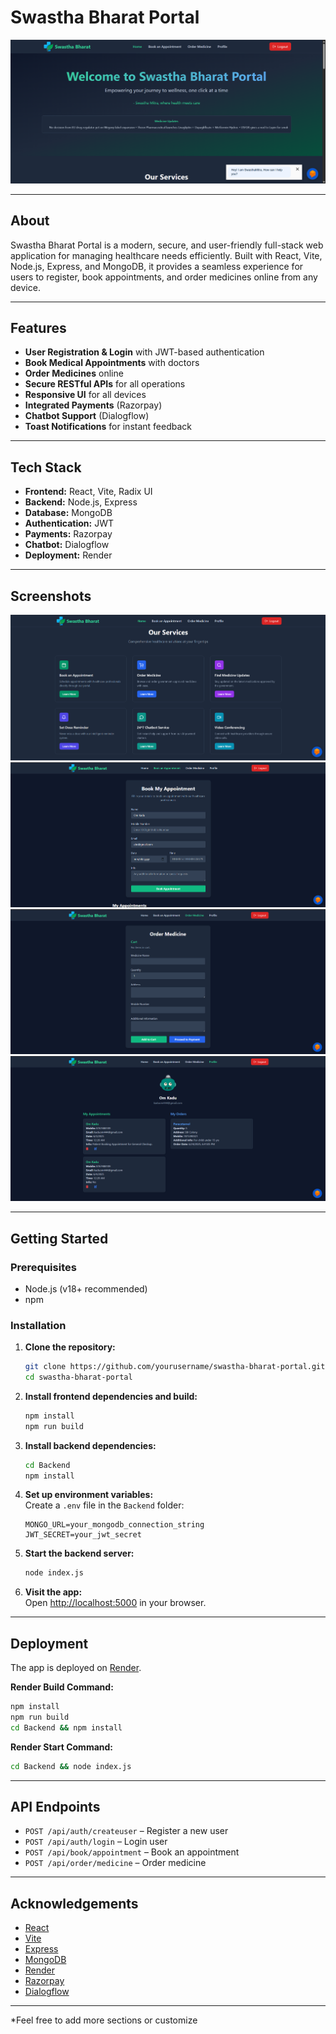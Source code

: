 # Swastha Bharat Portal

![Swastha Bharat Portal Banner](./public/banner.png)

---

## About

Swastha Bharat Portal is a modern, secure, and user-friendly full-stack web application for managing healthcare needs efficiently. Built with React, Vite, Node.js, Express, and MongoDB, it provides a seamless experience for users to register, book appointments, and order medicines online from any device.

---

## Features

- **User Registration & Login** with JWT-based authentication
- **Book Medical Appointments** with doctors
- **Order Medicines** online
- **Secure RESTful APIs** for all operations
- **Responsive UI** for all devices
- **Integrated Payments** (Razorpay)
- **Chatbot Support** (Dialogflow)
- **Toast Notifications** for instant feedback

---

## Tech Stack

- **Frontend:** React, Vite, Radix UI
- **Backend:** Node.js, Express
- **Database:** MongoDB
- **Authentication:** JWT
- **Payments:** Razorpay
- **Chatbot:** Dialogflow
- **Deployment:** Render

---

## Screenshots


![Home Page](./public/homepage.png)
![Appointment Booking](./public/booking.png)
![Order Medicines](./public/order.png)
![Profile Page](./public/profile.png)

---

## Getting Started

### Prerequisites

- Node.js (v18+ recommended)
- npm

### Installation

1. **Clone the repository:**
    ```sh
    git clone https://github.com/yourusername/swastha-bharat-portal.git
    cd swastha-bharat-portal
    ```

2. **Install frontend dependencies and build:**
    ```sh
    npm install
    npm run build
    ```

3. **Install backend dependencies:**
    ```sh
    cd Backend
    npm install
    ```

4. **Set up environment variables:**  
   Create a `.env` file in the `Backend` folder:
    ```
    MONGO_URL=your_mongodb_connection_string
    JWT_SECRET=your_jwt_secret
    ```

5. **Start the backend server:**
    ```sh
    node index.js
    ```

6. **Visit the app:**  
   Open [http://localhost:5000](http://localhost:5000) in your browser.

---

## Deployment

The app is deployed on [Render](https://render.com/).

**Render Build Command:**
```sh
npm install
npm run build
cd Backend && npm install
```

**Render Start Command:**
```sh
cd Backend && node index.js
```

---

## API Endpoints

- `POST /api/auth/createuser` – Register a new user
- `POST /api/auth/login` – Login user
- `POST /api/book/appointment` – Book an appointment
- `POST /api/order/medicine` – Order medicine

---


## Acknowledgements

- [React](https://react.dev/)
- [Vite](https://vitejs.dev/)
- [Express](https://expressjs.com/)
- [MongoDB](https://www.mongodb.com/)
- [Render](https://render.com/)
- [Razorpay](https://razorpay.com/)
- [Dialogflow](https://dialogflow.cloud.google.com/)

---

*Feel free to add more sections or customize